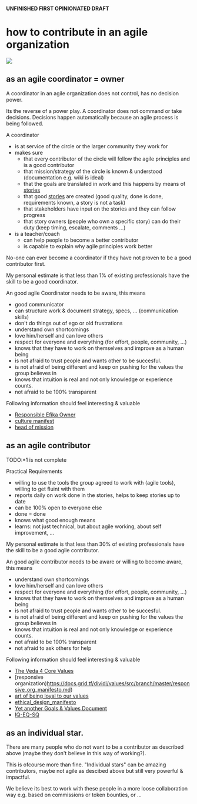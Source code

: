 
**UNFINISHED FIRST OPINIONATED DRAFT**

# how to contribute in an agile organization

![](https://images.unsplash.com/photo-1470472304068-4398a9daab00?ixlib=rb-0.3.5&s=55b8e313e798f6a8e12fbc9d9fc0078d&auto=format&fit=crop&w=2100&q=80)

## as an agile coordinator = owner

A coordinator in an agile organization does not control, has no decision power.

Its the reverse of a power play. A coordinator does not command or take decisions. Decisions happen automatically because an agile process is being followed.

A coordinator

- is at service of the circle or the larger community they work for
- makes sure 
  - that every contributor of the circle will follow the agile principles and is a good contributor
  - that mission/strategy of the circle is known & understood (documentation e.g. wiki is ideal)
  - that the goals are translated in work and this happens by means of [stories](stories.md)
  - that good [stories](stories.md) are created (good quality, done is done, requirements known, a story is not a task)
  - that stakeholders have input on the stories and they can follow progress
  - that story owners (people who own a specific story) can do their duty (keep timing, escalate, comments ...)
- is a teacher/coach
  - can help people to become a better contributor
  - is capable to explain why agile principles work better

No-one can ever become a coordinator if they have not proven to be a good contributor first.

My personal estimate is that less than 1% of existing professionals have the skill to be a good coordinator.

An good agile Coordinator needs to be aware, this means

- good communicator
- can structure work & document strategy, specs, ... (communication skills)
- don't do things out of ego or old frustrations
- understand own shortcomings
- love him/herself and can love others
- respect for everyone and everything (for effort, people, community, ...)
- knows that they have to work on themselves and improve as a human being
- is not afraid to trust people and wants other to be succesful.
- is not afraid of being different and keep on pushing for the values the group believes in
- knows that intuition is real and not only knowledge or experience counts.
- not afraid to be 100% transparent

Following information should feel interesting & valuable

- [Responsible Efika Owner](https://docs.grid.tf/dividi/efika/src/branch/master/efika_owner.md)
- [culture manifest](https://docs.grid.tf/dividi/efika/src/branch/master/efika_culture_manifest.md)
- [head of mission](https://docs.grid.tf/dividi/efika/src/branch/master/HR/head_of_mission_profile.md)

## as an agile contributor

TODO:*1 is not complete

Practical Requirements

- willing to use the tools the group agreed to work with (agile tools), willing to get fluint with them
- reports daily on work done in the stories, helps to keep stories up to date
- can be 100% open to everyone else
- done = done
- knows what good enough means
- learns: not just technical, but about agile working, about self improvement, ...

My personal estimate is that less than 30% of existing professionals have the skill to be a good agile contributor.

An good agile contributor needs to be aware or willing to become aware, this means

- understand own shortcomings
- love him/herself and can love others
- respect for everyone and everything (for effort, people, community, ...)
- knows that they have to work on themselves and improve as a human being
- is not afraid to trust people and wants other to be succesful.
- is not afraid of being different and keep on pushing for the values the group believes in
- knows that intuition is real and not only knowledge or experience counts.
- not afraid to be 100% transparent
- not afraid to ask others for help

Following information should feel interesting & valuable

- [The Veda 4 Core Values](https://docs.grid.tf/dividi/values/src/branch/master/veda_values.md)
- [responsive organization)https://docs.grid.tf/dividi/values/src/branch/master/responsive_org_manifesto.md)
- [art of being loyal to our values](https://medium.com/@despiegk/the-art-of-being-loyal-to-your-values-e0e6e3f310f7)
- [ethical_design_manifesto](https://docs.grid.tf/dividi/values/src/branch/master/ethical_design_manifesto.md)
- [Yet another Goals & Values Document](https://docs.grid.tf/dividi/values/src/branch/master/goals_values.md)
- [IQ-EQ-SQ](https://docs.grid.tf/dividi/values/src/branch/master/XQ.md)


## as an individual star.

There are many people who do not want to be a contributor as described above (maybe they don't believe in this way of working?).

This is ofcourse more than fine. 
"Individual stars" can be amazing contributors, maybe not agile as descibed above but still very powerful & impactful.

We believe its best to work with these people in a more loose collaboration way e.g. based on commissions or token bounties, or ...





